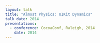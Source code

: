 ```yaml
---
layout: talk
title: "Almost Physics: UIKit Dynamics"
talk_date: 2014
presentations:
  - conference: CocoaConf, Raleigh, 2014
    date: 2014
---
```

